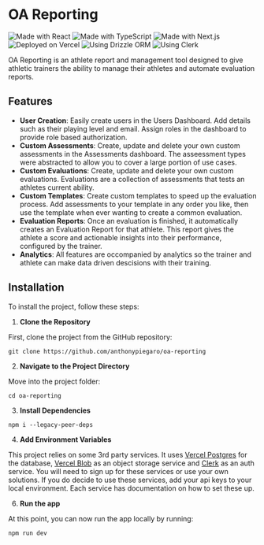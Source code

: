 # OA Reporting

![Made with React](https://img.shields.io/badge/made%20with-react-61DAFB?logo=react)
![Made with TypeScript](https://img.shields.io/badge/made%20with-typescript-007ACC?logo=typescript)
![Made with Next.js](https://img.shields.io/badge/made%20with-next.js-000000?logo=next.js)
![Deployed on Vercel](https://img.shields.io/badge/deployed%20on-vercel-000000?logo=vercel)
![Using Drizzle ORM](https://img.shields.io/badge/using-drizzle-3A86FF?logo=data:image/svg+xml;base64,PHN2ZyB3aWR0aD0iMTAiIGhlaWdodD0iMTUiIHZpZXdCb3g9IjAgMCAxMCAxNSIgZmlsbD0ibm9uZSIgeG1sbnM9Imh0dHA6Ly93d3cudzMub3JnLzIwMDAvc3ZnIj48cGF0aCBkPSJNNSAwTDkuMzcgMTEuNDE0SDQuNjM2TDAgMTUiIGZpbGw9IiMzQTg2RkYiLz48L3N2Zz4=)
![Using Clerk](https://img.shields.io/badge/auth-clerk-512bd4?logo=clerk)

OA Reporting is an athlete report and management tool designed to give athletic trainers the ability to manage their athletes and automate evaluation reports.

## Features

- **User Creation**: Easily create users in the Users Dashboard. Add details such as their playing level and  email. Assign roles in the dashboard to provide role based authorization.
- **Custom Assessments**: Create, update and delete your own custom assessments in the Assessments dashboard. The asseessment types were abstracted to allow you to cover a large portion of use cases.
- **Custom Evaluations**: Create, update and delete your own custom evaluations. Evaluations are a collection of assessments that tests an athletes current ability.
- **Custom Templates**: Create custom templates to speed up the evaluation process. Add assessments to your template in any order you like, then use the template when ever wanting to create a common evaluation.
- **Evaluation Reports**: Once an evaluation is finished, it automatically creates an Evaluation Report for that athlete. This report gives the athlete a score and actionable insights into their performance, configured by the trainer.
- **Analytics**: All features are occompanied by analytics so the trainer and athlete can make data driven descisions with their training.

## Installation
To install the project, follow these steps:
1. **Clone the Repository**
   
First, clone the project from the GitHub repository:
```
git clone https://github.com/anthonypiegaro/oa-reporting
```

2. **Navigate to the Project Directory**
   
Move into the project folder:
```
cd oa-reporting
```

3. **Install Dependencies**
   
```
npm i --legacy-peer-deps
```

4. **Add Environment Variables**

This project relies on some 3rd party services. It uses [Vercel Postgres](https://vercel.com/docs/storage/vercel-postgres) for the database, [Vercel Blob](https://vercel.com/docs/storage/vercel-blob) as an object storage service and [Clerk](https://clerk.com/) as an auth service. You will need to sign up for these services or use your own solutions. If you do decide to use these services, add your api keys to your local environment. Each service has documentation on how to set these up.

6. **Run the app**

At this point, you can now run the app locally by running:
```
npm run dev
```
